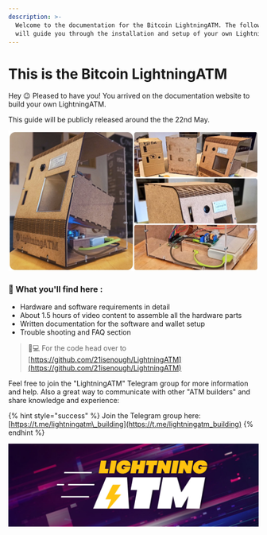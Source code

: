 ```yaml
---
description: >-
  Welcome to the documentation for the Bitcoin LightningATM. The following pages
  will guide you through the installation and setup of your own LightningATM.
---
```


# This is the Bitcoin LightningATM

Hey 😉 Pleased to have you! You arrived on the documentation website to build your own LightningATM.

This guide will be publicly released around the the 22nd May.

![](.gitbook/assets/incollage_20200429_162952315-1.jpg)

### 🔎 What you'll find here  :

* Hardware and software requirements in detail
* About 1.5 hours of video content to assemble all the hardware parts
* Written documentation for the software and wallet setup
* Trouble shooting and FAQ section

> 👩💻 For the code head over to [https://github.com/21isenough/LightningATM](https://github.com/21isenough/LightningATM)

Feel free to join the "LightningATM" Telegram group for more information and help. Also a great way to communicate with other "ATM builders" and share knowledge and experience:

{% hint style="success" %}
Join the Telegram group here: [https://t.me/lightningatm\_building](https://t.me/lightningatm_building)
{% endhint %}

![](.gitbook/assets/1500x500_3.jpg)
